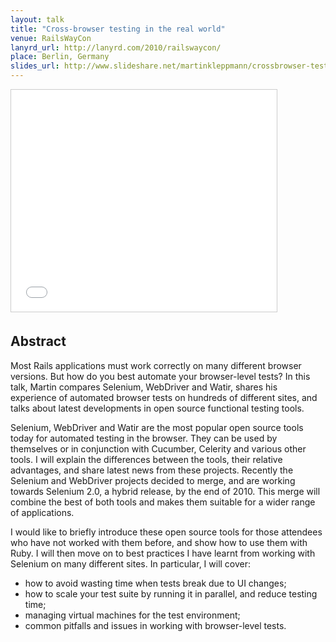 ```yaml
---
layout: talk
title: "Cross-browser testing in the real world"
venue: RailsWayCon
lanyrd_url: http://lanyrd.com/2010/railswaycon/
place: Berlin, Germany
slides_url: http://www.slideshare.net/martinkleppmann/crossbrowser-testing-in-the-real-world
---
```


<iframe src="//www.slideshare.net/slideshow/embed_code/4373652" width="425" height="355" frameborder="0" marginwidth="0"
marginheight="0" scrolling="no" style="border:1px solid #CCC; border-width:1px; margin-bottom:5px; max-width: 100%;" allowfullscreen> </iframe>

Abstract
--------

Most Rails applications must work correctly on many different browser versions. But how do you best
automate your browser-level tests? In this talk, Martin compares Selenium, WebDriver and Watir,
shares his experience of automated browser tests on hundreds of different sites, and talks about
latest developments in open source functional testing tools.

Selenium, WebDriver and Watir are the most popular open source tools today for automated testing in
the browser. They can be used by themselves or in conjunction with Cucumber, Celerity and various
other tools. I will explain the differences between the tools, their relative advantages, and share
latest news from these projects. Recently the Selenium and WebDriver projects decided to merge, and
are working towards Selenium 2.0, a hybrid release, by the end of 2010. This merge will combine the
best of both tools and makes them suitable for a wider range of applications.

I would like to briefly introduce these open source tools for those attendees who have not worked
with them before, and show how to use them with Ruby. I will then move on to best practices I have
learnt from working with Selenium on many different sites. In particular, I will cover:

- how to avoid wasting time when tests break due to UI changes;
- how to scale your test suite by running it in parallel, and reduce testing time;
- managing virtual machines for the test environment;
- common pitfalls and issues in working with browser-level tests.

